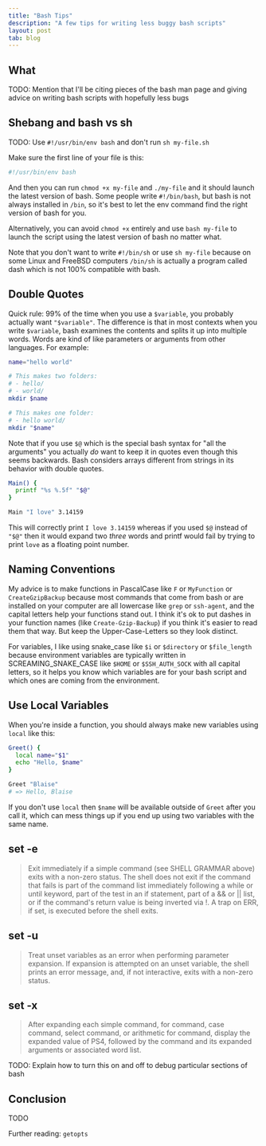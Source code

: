 ```yaml
---
title: "Bash Tips"
description: "A few tips for writing less buggy bash scripts"
layout: post
tab: blog
---
```


## What

TODO: Mention that I'll be citing pieces of the bash man page and giving advice
on writing bash scripts with hopefully less bugs

## Shebang and bash vs sh

TODO: Use `#!/usr/bin/env bash` and don't run `sh my-file.sh`

Make sure the first line of your file is this:

```bash
#!/usr/bin/env bash
```

And then you can run `chmod +x my-file` and `./my-file` and it should launch the
latest version of bash. Some people write `#!/bin/bash`, but bash is not always
installed in `/bin`, so it's best to let the env command find the right version
of bash for you.

Alternatively, you can avoid `chmod +x` entirely and use `bash my-file` to
launch the script using the latest version of bash no matter what.

Note that you don't want to write `#!/bin/sh` or use `sh my-file` because on
some Linux and FreeBSD computers `/bin/sh` is actually a program called dash
which is not 100% compatible with bash.

## Double Quotes

Quick rule: 99% of the time when you use a `$variable`, you probably actually
want `"$variable"`. The difference is that in most contexts when you write
`$variable`, bash examines the contents and splits it up into multiple words.
Words are kind of like parameters or arguments from other languages. For
example:

```bash
name="hello world"

# This makes two folders:
# - hello/
# - world/
mkdir $name

# This makes one folder:
# - hello world/
mkdir "$name"
```

Note that if you use `$@` which is the special bash syntax for "all the
arguments" you actually _do_ want to keep it in quotes even though this seems
backwards. Bash considers arrays different from strings in its behavior with
double quotes.

```bash
Main() {
  printf "%s %.5f" "$@"
}

Main "I love" 3.14159
```

This will correctly print `I love 3.14159` whereas if you used `$@` instead of
`"$@"` then it would expand two _three_ words and printf would fail by trying to
print `love` as a floating point number.

## Naming Conventions

My advice is to make functions in PascalCase like `F` or `MyFunction` or
`CreateGzipBackup` because most commands that come from bash or are installed on
your computer are all lowercase like `grep` or `ssh-agent`, and the capital
letters help your functions stand out. I think it's ok to put dashes in your
function names (like `Create-Gzip-Backup`) if you think it's easier to read them
that way. But keep the Upper-Case-Letters so they look distinct.

For variables, I like using snake_case like `$i` or `$directory` or
`$file_length` because environment variables are typically written in
SCREAMING_SNAKE_CASE like `$HOME` or `$SSH_AUTH_SOCK` with all capital letters,
so it helps you know which variables are for your bash script and which ones are
coming from the environment.

## Use Local Variables

When you're inside a function, you should always make new variables using `local` like this:

```bash
Greet() {
  local name="$1"
  echo "Hello, $name"
}

Greet "Blaise"
# => Hello, Blaise
```

If you don't use `local` then `$name` will be available outside of `Greet` after
you call it, which can mess things up if you end up using two variables with the
same name.

## set -e

> Exit immediately if a simple command (see SHELL GRAMMAR above) exits with a
> non-zero status. The shell does not exit if the command that fails is part of
> the command list immediately following a while or until keyword, part of the
> test in an if statement, part of a && or || list, or if the command's return
> value is being inverted via !. A trap on ERR, if set, is executed before the
> shell exits.

## set -u

> Treat unset variables as an error when performing parameter expansion. If
> expansion is attempted on an unset variable, the shell prints an error
> message, and, if not interactive, exits with a non-zero status.

## set -x

> After expanding each simple command, for command, case command, select
> command, or arithmetic for command, display the expanded value of PS4,
> followed by the command and its expanded arguments or associated word list.

TODO: Explain how to turn this on and off to debug particular sections of bash

## Conclusion

TODO

Further reading: `getopts`
